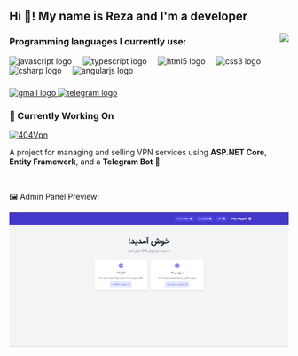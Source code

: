 <h2 align="left">Hi 👋! My name is Reza and I'm a developer</h2>

<img align="right" height="150" src="https://media1.tenor.com/m/bGS2OhhN9tsAAAAC/hello-gojo-satoru.gif"  />

### Programming languages I currently use:
<div align="left">
  <img src="https://cdn.jsdelivr.net/gh/devicons/devicon/icons/javascript/javascript-original.svg" height="30" alt="javascript logo"  />
  <img width="12" />
  <img src="https://cdn.jsdelivr.net/gh/devicons/devicon/icons/typescript/typescript-original.svg" height="30" alt="typescript logo"  />
  <img width="12" />
  <img src="https://cdn.jsdelivr.net/gh/devicons/devicon/icons/html5/html5-original.svg" height="30" alt="html5 logo"  />
  <img width="12" />
  <img src="https://cdn.jsdelivr.net/gh/devicons/devicon/icons/css3/css3-original.svg" height="30" alt="css3 logo"  />
  <img width="12" />
  <img src="https://cdn.jsdelivr.net/gh/devicons/devicon/icons/csharp/csharp-original.svg" height="30" alt="csharp logo"  />
  <img width="12" />
  <img src="https://cdn.simpleicons.org/angular/DD0031" height="30" alt="angularjs logo"  />
</div>

###

<div align="left">
  <a href="mailto:seyyedrezatork@gmail.com" target="_blank">
    <img src="https://img.shields.io/static/v1?message=Gmail&logo=gmail&label=Mail%20Me&color=D14836&logoColor=white&labelColor=&style=for-the-badge" height="35" alt="gmail logo"  />
  </a>
  <a href="https://t.me/Rezaa_trk" target="_blank">
    <img src="https://img.shields.io/static/v1?message=Telegram&logo=telegram&label=Tell%20me&color=2CA5E0&logoColor=white&labelColor=&style=for-the-badge" height="35" alt="telegram logo"  />
  </a>
</div>

### 🚧 Currently Working On

[![404Vpn](https://img.shields.io/badge/-404Vpn-%23007ACC?style=for-the-badge&logo=github&logoColor=white)](https://github.com/Reza-Tork/404Vpn)

A project for managing and selling VPN services using **ASP.NET Core**, **Entity Framework**, and a **Telegram Bot** 🤖

<br />

🖼️ Admin Panel Preview:

<img src="https://raw.githubusercontent.com/Reza-Tork/404Vpn/refs/heads/master/screenshots/dashboard.png" alt="Admin Panel Screenshot" width="600"/>
